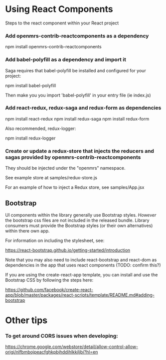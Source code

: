 
# Using React Components

Steps to the react component within your React project

### Add openmrs-contrib-reactcomponents as a dependency

npm install openmrs-contrib-reactcomponents

### Add babel-polyfill as a dependency and import it

Saga requires that babel-polyfill be installed and configured for your project:

npm install babel-polyfill

Then make you you import 'babel-polyfill' in your entry file (ie index.js)

### Add react-redux, redux-saga and redux-form as dependencies

npm install react-redux
npm install redux-saga
npm install redux-form

Also recommended, redux-logger:

npm install redux-logger

### Create or update a redux-store that injects the reducers and sagas provided by openmrs-contrib-reactcomponents

They should be injected under the "openmrs" namespace.

See example store at samples/redux-store.js

For an example of how to inject a Redux store, see samples/App.jsx

## Bootstrap

UI components within the library generally use Bootstrap styles.  *However* the bootstrap css files are not included
in the released bundle.  Library consumers must provide the Bootstrap styles (or their own alternatives) within there
own app.

For information on including the stylesheet, see:

https://react-bootstrap.github.io/getting-started/introduction

Note that you may also need to include react-bootstrap and react-dom as dependencies in the app that uses react components
(TODO: confirm this?)

If you are using the create-react-app template, you can install and use the Bootstrap CSS by following the steps here:

https://github.com/facebook/create-react-app/blob/master/packages/react-scripts/template/README.md#adding-bootstrap


# Other tips

### To get around CORS issues when developing:

https://chrome.google.com/webstore/detail/allow-control-allow-origi/nlfbmbojpeacfghkpbjhddihlkkiljbi?hl=en

